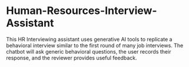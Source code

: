 # Human-Resources-Interview-Assistant
This HR Interviewing assistant uses generative AI tools to replicate a behavioral interview similar to the first round of many job interviews. The chatbot will ask generic behavioral questions, the user records their response, and the reviewer provides useful feedback. 
